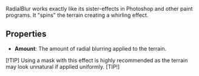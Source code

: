 RadialBlur works exactly like its sister-effects in Photoshop and other paint programs. It "spins" the terrain creating a whirling effect.

## Properties
- **Amount**: The amount of radial blurring applied to the terrain.

[!TIP]
Using a mask with this effect is highly recommended as the terrain may look unnatural if applied uniformly.
[TIP!]